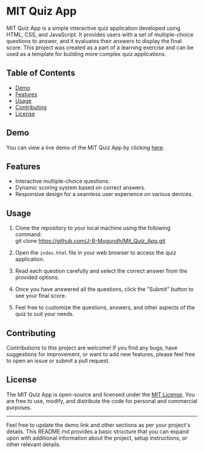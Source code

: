 # MIT Quiz App

MIT Quiz App is a simple interactive quiz application developed using HTML, CSS, and JavaScript. It provides users with a set of multiple-choice questions to answer, and it evaluates their answers to display the final score. This project was created as a part of a learning exercise and can be used as a template for building more complex quiz applications.

## Table of Contents

- [Demo](#demo)
- [Features](#features)
- [Usage](#usage)
- [Contributing](#contributing)
- [License](#license)

## Demo

You can view a live demo of the MIT Quiz App by clicking [here](https://j-b-mugundh.github.io/Mit_Quiz_App/).

## Features

- Interactive multiple-choice questions.
- Dynamic scoring system based on correct answers.
- Responsive design for a seamless user experience on various devices.

## Usage

1. Clone the repository to your local machine using the following command: <br> git clone https://github.com/J-B-Mugundh/Mit_Quiz_App.git

2. Open the `index.html` file in your web browser to access the quiz application.

3. Read each question carefully and select the correct answer from the provided options.

4. Once you have answered all the questions, click the "Submit" button to see your final score.

5. Feel free to customize the questions, answers, and other aspects of the quiz to suit your needs.

## Contributing

Contributions to this project are welcome! If you find any bugs, have suggestions for improvement, or want to add new features, please feel free to open an issue or submit a pull request.

## License

The MIT Quiz App is open-source and licensed under the [MIT License](LICENSE). You are free to use, modify, and distribute the code for personal and commercial purposes.

---

Feel free to update the demo link and other sections as per your project's details. This README.md provides a basic structure that you can expand upon with additional information about the project, setup instructions, or other relevant details.
